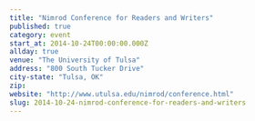```yaml
---
title: "Nimrod Conference for Readers and Writers"
published: true
category: event
start_at: 2014-10-24T00:00:00.000Z
allday: true
venue: "The University of Tulsa"
address: "800 South Tucker Drive"
city-state: "Tulsa, OK"
zip:
website: "http://www.utulsa.edu/nimrod/conference.html"
slug: 2014-10-24-nimrod-conference-for-readers-and-writers
---
```


